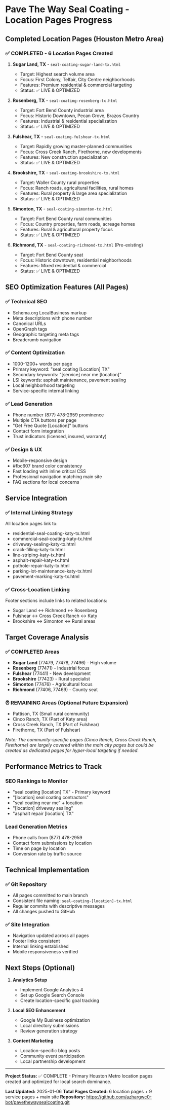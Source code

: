 # Pave The Way Seal Coating - Location Pages Progress

## Completed Location Pages (Houston Metro Area)

### ✅ COMPLETED - 6 Location Pages Created

1. **Sugar Land, TX** - `seal-coating-sugar-land-tx.html`
   - Target: Highest search volume area
   - Focus: First Colony, Telfair, City Centre neighborhoods
   - Features: Premium residential & commercial targeting
   - Status: ✅ LIVE & OPTIMIZED

2. **Rosenberg, TX** - `seal-coating-rosenberg-tx.html`
   - Target: Fort Bend County industrial area
   - Focus: Historic Downtown, Pecan Grove, Brazos Country
   - Features: Industrial & residential specialization
   - Status: ✅ LIVE & OPTIMIZED

3. **Fulshear, TX** - `seal-coating-fulshear-tx.html`
   - Target: Rapidly growing master-planned communities
   - Focus: Cross Creek Ranch, Firethorne, new developments
   - Features: New construction specialization
   - Status: ✅ LIVE & OPTIMIZED

4. **Brookshire, TX** - `seal-coating-brookshire-tx.html`
   - Target: Waller County rural properties
   - Focus: Ranch roads, agricultural facilities, rural homes
   - Features: Rural property & large area specialization
   - Status: ✅ LIVE & OPTIMIZED

5. **Simonton, TX** - `seal-coating-simonton-tx.html`
   - Target: Fort Bend County rural communities
   - Focus: Country properties, farm roads, acreage homes
   - Features: Rural & agricultural property focus
   - Status: ✅ LIVE & OPTIMIZED

6. **Richmond, TX** - `seal-coating-richmond-tx.html` (Pre-existing)
   - Target: Fort Bend County seat
   - Focus: Historic downtown, residential neighborhoods
   - Features: Mixed residential & commercial
   - Status: ✅ LIVE & OPTIMIZED

## SEO Optimization Features (All Pages)

### ✅ Technical SEO
- Schema.org LocalBusiness markup
- Meta descriptions with phone number
- Canonical URLs
- OpenGraph tags
- Geographic targeting meta tags
- Breadcrumb navigation

### ✅ Content Optimization
- 1000-1200+ words per page
- Primary keyword: "seal coating [Location] TX"
- Secondary keywords: "[service] near me [location]"
- LSI keywords: asphalt maintenance, pavement sealing
- Local neighborhood targeting
- Service-specific internal linking

### ✅ Lead Generation
- Phone number (877) 478-2959 prominence
- Multiple CTA buttons per page
- "Get Free Quote [Location]" buttons
- Contact form integration
- Trust indicators (licensed, insured, warranty)

### ✅ Design & UX
- Mobile-responsive design
- #fbc607 brand color consistency
- Fast loading with inline critical CSS
- Professional navigation matching main site
- FAQ sections for local concerns

## Service Integration

### ✅ Internal Linking Strategy
All location pages link to:
- residential-seal-coating-katy-tx.html
- commercial-seal-coating-katy-tx.html
- driveway-sealing-katy-tx.html
- crack-filling-katy-tx.html
- line-striping-katy-tx.html
- asphalt-repair-katy-tx.html
- pothole-repair-katy-tx.html
- parking-lot-maintenance-katy-tx.html
- pavement-marking-katy-tx.html

### ✅ Cross-Location Linking
Footer sections include links to related locations:
- Sugar Land ↔ Richmond ↔ Rosenberg
- Fulshear ↔ Cross Creek Ranch ↔ Katy
- Brookshire ↔ Simonton ↔ Rural areas

## Target Coverage Analysis

### ✅ COMPLETED Areas
- **Sugar Land** (77479, 77478, 77496) - High volume
- **Rosenberg** (77471) - Industrial focus
- **Fulshear** (77441) - New development
- **Brookshire** (77423) - Rural specialist
- **Simonton** (77476) - Agricultural focus
- **Richmond** (77406, 77469) - County seat

### ⏰ REMAINING Areas (Optional Future Expansion)
- Pattison, TX (Small rural community)
- Cinco Ranch, TX (Part of Katy area)
- Cross Creek Ranch, TX (Part of Fulshear)
- Firethorne, TX (Part of Fulshear)

*Note: The community-specific pages (Cinco Ranch, Cross Creek Ranch, Firethorne) are largely covered within the main city pages but could be created as dedicated pages for hyper-local targeting if needed.*

## Performance Metrics to Track

### SEO Rankings to Monitor
- "seal coating [location] TX" - Primary keyword
- "[location] seal coating contractors" 
- "seal coating near me" + location
- "[location] driveway sealing"
- "asphalt repair [location] TX"

### Lead Generation Metrics
- Phone calls from (877) 478-2959
- Contact form submissions by location
- Time on page by location
- Conversion rate by traffic source

## Technical Implementation

### ✅ Git Repository
- All pages committed to main branch
- Consistent file naming: `seal-coating-[location]-tx.html`
- Regular commits with descriptive messages
- All changes pushed to GitHub

### ✅ Site Integration
- Navigation updated across all pages
- Footer links consistent
- Internal linking established
- Mobile responsiveness verified

## Next Steps (Optional)

1. **Analytics Setup**
   - Implement Google Analytics 4
   - Set up Google Search Console
   - Create location-specific goal tracking

2. **Local SEO Enhancement**
   - Google My Business optimization
   - Local directory submissions
   - Review generation strategy

3. **Content Marketing**
   - Location-specific blog posts
   - Community event participation
   - Local partnership development

---

**Project Status:** ✅ COMPLETE - Primary Houston Metro location pages created and optimized for local search dominance.

**Last Updated:** 2025-01-06
**Total Pages Created:** 6 location pages + 9 service pages + main site
**Repository:** https://github.com/azhargwc0-bot/pavethewaysealcoating.git